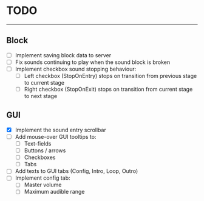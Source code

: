 # TODO

---

## Block

- [ ] Implement saving block data to server
- [ ] Fix sounds continuing to play when the sound block is broken
- [ ] Implement checkbox sound stopping behaviour:
    - [ ] Left checkbox (StopOnEntry) stops on transition from previous stage to current stage
    - [ ] Right checkbox (StopOnExit) stops on transition from current stage to next stage

## GUI

- [x] Implement the sound entry scrollbar
- [ ] Add mouse-over GUI tooltips to:
    - [ ] Text-fields
    - [ ] Buttons / arrows
    - [ ] Checkboxes
    - [ ] Tabs
- [ ] Add texts to GUI tabs (Config, Intro, Loop, Outro)
- [ ] Implement config tab:
    - [ ] Master volume
    - [ ] Maximum audible range

